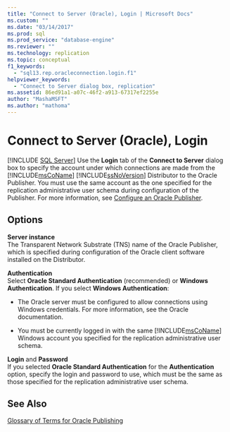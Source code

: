 ```yaml
---
title: "Connect to Server (Oracle), Login | Microsoft Docs"
ms.custom: ""
ms.date: "03/14/2017"
ms.prod: sql
ms.prod_service: "database-engine"
ms.reviewer: ""
ms.technology: replication
ms.topic: conceptual
f1_keywords: 
  - "sql13.rep.oracleconnection.login.f1"
helpviewer_keywords: 
  - "Connect to Server dialog box, replication"
ms.assetid: 86ed91a1-a07c-46f2-a913-67317ef2255e
author: "MashaMSFT"
ms.author: "mathoma"
---
```

# Connect to Server (Oracle), Login
 [!INCLUDE [SQL Server](../../includes/applies-to-version/sqlserver.md)]
  Use the **Login** tab of the **Connect to Server** dialog box to specify the account under which connections are made from the [!INCLUDE[msCoName](../../includes/msconame-md.md)] [!INCLUDE[ssNoVersion](../../includes/ssnoversion-md.md)] Distributor to the Oracle Publisher. You must use the same account as the one specified for the replication administrative user schema during configuration of the Publisher. For more information, see [Configure an Oracle Publisher](../../relational-databases/replication/non-sql/configure-an-oracle-publisher.md).  
  
## Options  
 **Server instance**  
 The Transparent Network Substrate (TNS) name of the Oracle Publisher, which is specified during configuration of the Oracle client software installed on the Distributor.  
  
 **Authentication**  
 Select **Oracle Standard Authentication** (recommended) or **Windows Authentication**. If you select **Windows Authentication**:  
  
-   The Oracle server must be configured to allow connections using Windows credentials. For more information, see the Oracle documentation.  
  
-   You must be currently logged in with the same [!INCLUDE[msCoName](../../includes/msconame-md.md)] Windows account you specified for the replication administrative user schema.  
  
 **Login** and **Password**  
 If you selected **Oracle Standard Authentication** for the **Authentication** option, specify the login and password to use, which must be the same as those specified for the replication administrative user schema.  
  
## See Also  
 [Glossary of Terms for Oracle Publishing](../../relational-databases/replication/non-sql/glossary-of-terms-for-oracle-publishing.md)  
  
  
